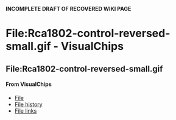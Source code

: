 **INCOMPLETE DRAFT OF RECOVERED WIKI PAGE**

# File:Rca1802-control-reversed-small.gif - VisualChips

## File:Rca1802-control-reversed-small.gif

#### From VisualChips

- [File](#file)
- [File history](#filehistory)
- [File links](#filelinks)


